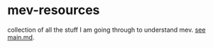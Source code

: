 # mev-resources
collection of all the stuff I am going through to understand mev. [see main.md](https://github.com/0xBentoshi/mev-resources/blob/main/main.md).

